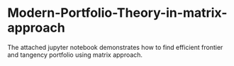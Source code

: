 # Modern-Portfolio-Theory-in-matrix-approach
The attached jupyter notebook demonstrates how to find efficient frontier and tangency portfolio using matrix approach.
